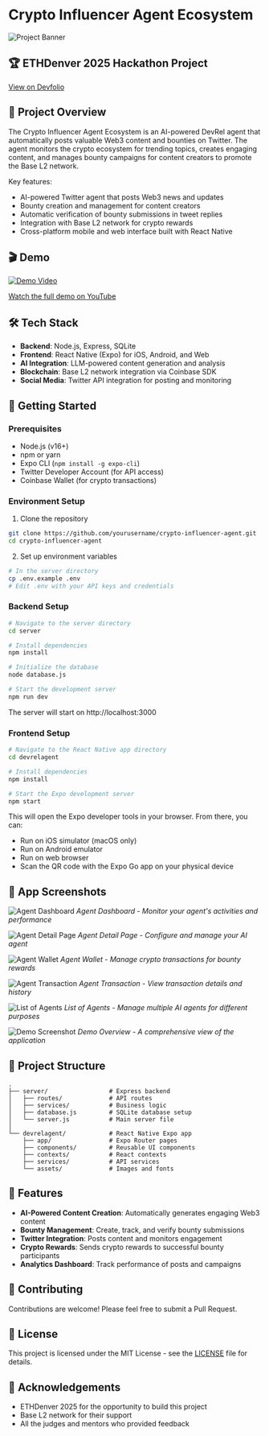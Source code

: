 # Crypto Influencer Agent Ecosystem

![Project Banner](https://i.imgur.com/placeholder.jpg)

## 🏆 ETHDenver 2025 Hackathon Project
[View on Devfolio](https://devfolio.co/projects/crypto-influencer-agent-ecosystem-6de7)

## 📝 Project Overview

The Crypto Influencer Agent Ecosystem is an AI-powered DevRel agent that automatically posts valuable Web3 content and bounties on Twitter. The agent monitors the crypto ecosystem for trending topics, creates engaging content, and manages bounty campaigns for content creators to promote the Base L2 network.

Key features:
- AI-powered Twitter agent that posts Web3 news and updates
- Bounty creation and management for content creators
- Automatic verification of bounty submissions in tweet replies
- Integration with Base L2 network for crypto rewards
- Cross-platform mobile and web interface built with React Native

## 🎬 Demo

[![Demo Video](https://img.youtube.com/vi/DEplEZZIYyQ/0.jpg)](https://www.youtube.com/watch?v=DEplEZZIYyQ)

[Watch the full demo on YouTube](https://www.youtube.com/watch?v=DEplEZZIYyQ)

## 🛠️ Tech Stack

- **Backend**: Node.js, Express, SQLite
- **Frontend**: React Native (Expo) for iOS, Android, and Web
- **AI Integration**: LLM-powered content generation and analysis
- **Blockchain**: Base L2 network integration via Coinbase SDK
- **Social Media**: Twitter API integration for posting and monitoring

## 🚀 Getting Started

### Prerequisites

- Node.js (v16+)
- npm or yarn
- Expo CLI (`npm install -g expo-cli`)
- Twitter Developer Account (for API access)
- Coinbase Wallet (for crypto transactions)

### Environment Setup

1. Clone the repository
```bash
git clone https://github.com/yourusername/crypto-influencer-agent.git
cd crypto-influencer-agent
```

2. Set up environment variables
```bash
# In the server directory
cp .env.example .env
# Edit .env with your API keys and credentials
```

### Backend Setup

```bash
# Navigate to the server directory
cd server

# Install dependencies
npm install

# Initialize the database
node database.js

# Start the development server
npm run dev
```

The server will start on http://localhost:3000

### Frontend Setup

```bash
# Navigate to the React Native app directory
cd devrelagent

# Install dependencies
npm install

# Start the Expo development server
npm start
```

This will open the Expo developer tools in your browser. From there, you can:
- Run on iOS simulator (macOS only)
- Run on Android emulator
- Run on web browser
- Scan the QR code with the Expo Go app on your physical device

## 📱 App Screenshots

![Agent Dashboard](./screenshots/agent-dashboard.png)
*Agent Dashboard - Monitor your agent's activities and performance*

![Agent Detail Page](./screenshots/agent-detail-page.png)
*Agent Detail Page - Configure and manage your AI agent*

![Agent Wallet](./screenshots/agent-wallet.png)
*Agent Wallet - Manage crypto transactions for bounty rewards*

![Agent Transaction](./screenshots/agent-transaction.png)
*Agent Transaction - View transaction details and history*

![List of Agents](./screenshots/list-of-agents.png)
*List of Agents - Manage multiple AI agents for different purposes*

![Demo Screenshot](./screenshots/demo-1.png)
*Demo Overview - A comprehensive view of the application*

## 🧩 Project Structure

```
.
├── server/                 # Express backend
│   ├── routes/             # API routes
│   ├── services/           # Business logic
│   ├── database.js         # SQLite database setup
│   └── server.js           # Main server file
│
└── devrelagent/            # React Native Expo app
    ├── app/                # Expo Router pages
    ├── components/         # Reusable UI components
    ├── contexts/           # React contexts
    ├── services/           # API services
    └── assets/             # Images and fonts
```

## 🔑 Features

- **AI-Powered Content Creation**: Automatically generates engaging Web3 content
- **Bounty Management**: Create, track, and verify bounty submissions
- **Twitter Integration**: Posts content and monitors engagement
- **Crypto Rewards**: Sends crypto rewards to successful bounty participants
- **Analytics Dashboard**: Track performance of posts and campaigns

## 🤝 Contributing

Contributions are welcome! Please feel free to submit a Pull Request.

## 📄 License

This project is licensed under the MIT License - see the [LICENSE](./LICENSE) file for details.

## 🙏 Acknowledgements

- ETHDenver 2025 for the opportunity to build this project
- Base L2 network for their support
- All the judges and mentors who provided feedback 